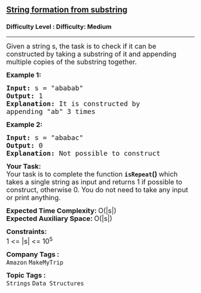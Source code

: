 <h2><a href="https://www.geeksforgeeks.org/problems/string-formation-from-substring2734/1?page=1&difficulty=Medium&status=unsolved,attempted&sortBy=accuracy">String formation from substring</a></h2><h3>Difficulty Level : Difficulty: Medium</h3><hr><div class="problems_problem_content__Xm_eO"><p><span style="font-size: 18px;">Given a string s, the task is to check if it can be constructed by taking a substring of it and appending multiple copies of the substring together.&nbsp; </span></p>
<p><span style="font-size: 18px;"><strong>Example 1:</strong></span></p>
<pre><span style="font-size: 18px;"><strong>Input:</strong> s = "ababab"
<strong>Output:</strong> 1
<strong>Explanation:</strong> It is constructed by 
appending "ab" 3 times</span></pre>
<p><span style="font-size: 18px;"><strong>Example 2:</strong></span></p>
<pre><span style="font-size: 18px;"><strong>Input:</strong> s = "ababac"
<strong>Output:</strong> 0
<strong>Explanation:</strong> Not possible to construct</span></pre>
<p><span style="font-size: 18px;"><strong>Your Task:</strong><br>Your task is to complete the function <strong><code>isRepeat</code>()&nbsp;</strong>which takes a single string as input and returns 1 if possible to construct, otherwise 0. You do not need to take any input or print anything.</span></p>
<p><span style="font-size: 18px;"><strong>Expected Time Complexity:&nbsp;</strong>O(|s|)<br><strong>Expected Auxiliary Space:&nbsp;</strong>O(|s|)</span></p>
<p><span style="font-size: 18px;"><strong>Constraints:</strong><br>1 &lt;= |s| &lt;= 10<sup>5</sup></span></p></div><p><span style=font-size:18px><strong>Company Tags : </strong><br><code>Amazon</code>&nbsp;<code>MakeMyTrip</code>&nbsp;<br><p><span style=font-size:18px><strong>Topic Tags : </strong><br><code>Strings</code>&nbsp;<code>Data Structures</code>&nbsp;